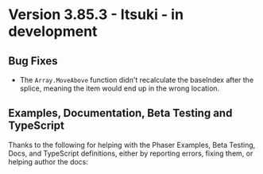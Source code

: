 # Version 3.85.3 - Itsuki - in development

## Bug Fixes

* The `Array.MoveAbove` function didn't recalculate the baseIndex after the splice, meaning the item would end up in the wrong location.

## Examples, Documentation, Beta Testing and TypeScript

Thanks to the following for helping with the Phaser Examples, Beta Testing, Docs, and TypeScript definitions, either by reporting errors, fixing them, or helping author the docs:

